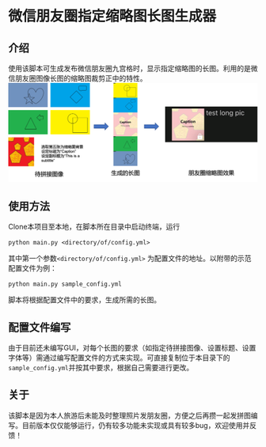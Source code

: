 # 微信朋友圈指定缩略图长图生成器
## 介绍
使用该脚本可生成发布微信朋友圈九宫格时，显示指定缩略图的长图。利用的是微信朋友圈图像长图的缩略图裁剪正中的特性。
![效果展示](./img/demo.png)
## 使用方法
Clone本项目至本地，在脚本所在目录中启动终端，运行
```
python main.py <directory/of/config.yml>
```
其中第一个参数`<directory/of/config.yml>` 为配置文件的地址。以附带的示范配置文件为例：
```
python main.py sample_config.yml
```
脚本将根据配置文件中的要求，生成所需的长图。
## 配置文件编写
由于目前还未编写GUI，对每个长图的要求（如指定待拼接图像、设置标题、设置字体等）需通过编写配置文件的方式来实现。可直接复制位于本目录下的`sample_config.yml`并按其中要求，根据自己需要进行更改。

## 关于
该脚本是因为本人旅游后未能及时整理照片发朋友圈，方便之后再攒一起发拼图编写。目前版本仅仅能够运行，仍有较多功能未实现或具有较多bug，欢迎使用并反馈！